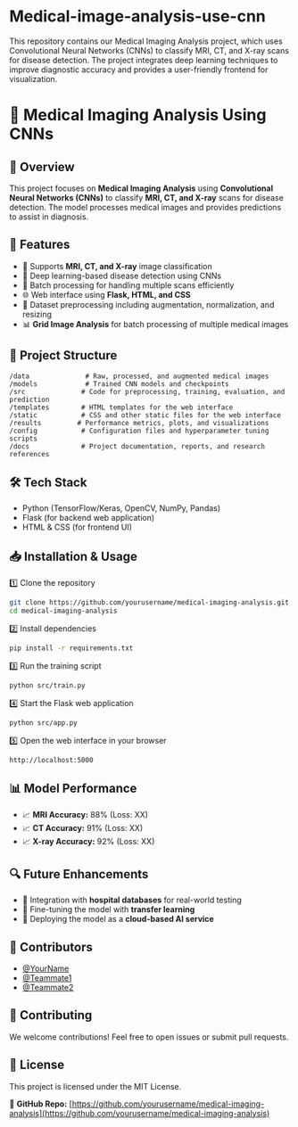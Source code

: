 # Medical-image-analysis-use-cnn
This repository contains our Medical Imaging Analysis project, which uses Convolutional Neural Networks (CNNs) to classify MRI, CT, and X-ray scans for disease detection. The project integrates deep learning techniques to improve diagnostic accuracy and provides a user-friendly frontend for visualization.
# 🏥 Medical Imaging Analysis Using CNNs

## 📌 Overview
This project focuses on **Medical Imaging Analysis** using **Convolutional Neural Networks (CNNs)** to classify **MRI, CT, and X-ray** scans for disease detection. The model processes medical images and provides predictions to assist in diagnosis.

## 🚀 Features
- 🩻 Supports **MRI, CT, and X-ray** image classification
- 🧠 Deep learning-based disease detection using CNNs
- 🔄 Batch processing for handling multiple scans efficiently
- 🌐 Web interface using **Flask, HTML, and CSS**
- 📁 Dataset preprocessing including augmentation, normalization, and resizing
- 📊 **Grid Image Analysis** for batch processing of multiple medical images

## 📂 Project Structure
```
/data              # Raw, processed, and augmented medical images
/models            # Trained CNN models and checkpoints
/src              # Code for preprocessing, training, evaluation, and prediction
/templates        # HTML templates for the web interface
/static           # CSS and other static files for the web interface
/results         # Performance metrics, plots, and visualizations
/config           # Configuration files and hyperparameter tuning scripts
/docs             # Project documentation, reports, and research references
```

## 🛠️ Tech Stack
- Python (TensorFlow/Keras, OpenCV, NumPy, Pandas)
- Flask (for backend web application)
- HTML & CSS (for frontend UI)

## 📥 Installation & Usage
1️⃣ Clone the repository  
```bash
git clone https://github.com/yourusername/medical-imaging-analysis.git
cd medical-imaging-analysis
```
2️⃣ Install dependencies  
```bash
pip install -r requirements.txt
```
3️⃣ Run the training script  
```bash
python src/train.py
```
4️⃣ Start the Flask web application  
```bash
python src/app.py
```
5️⃣ Open the web interface in your browser  
```
http://localhost:5000
```

## 📊 Model Performance
- 📈 **MRI Accuracy:** 88% (Loss: XX)
- 📈 **CT Accuracy:** 91% (Loss: XX)
- 📈 **X-ray Accuracy:** 92% (Loss: XX)

## 🔍 Future Enhancements
- 🏥 Integration with **hospital databases** for real-world testing
- 🤖 Fine-tuning the model with **transfer learning**
- 📡 Deploying the model as a **cloud-based AI service**

## 👥 Contributors
- [@YourName](https://github.com/yourusername)
- [@Teammate1](https://github.com/teammate1)
- [@Teammate2](https://github.com/teammate2)

## 📢 Contributing
We welcome contributions! Feel free to open issues or submit pull requests.

## 📜 License
This project is licensed under the MIT License.

🔗 **GitHub Repo:** [https://github.com/yourusername/medical-imaging-analysis](https://github.com/yourusername/medical-imaging-analysis)
